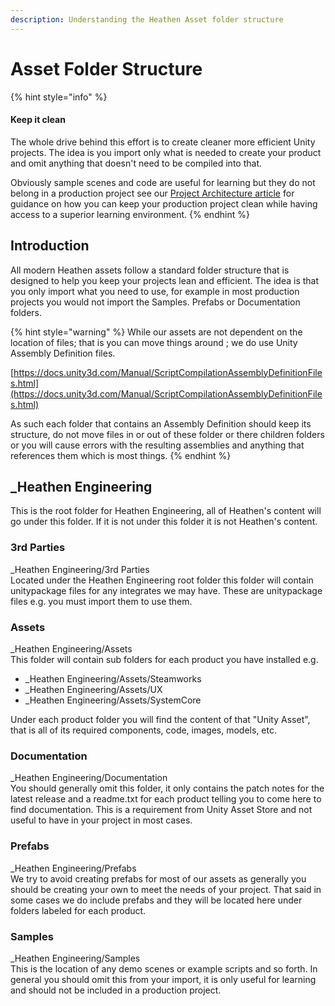 ```yaml
---
description: Understanding the Heathen Asset folder structure
---
```


# Asset Folder Structure

{% hint style="info" %}
#### Keep it clean

The whole drive behind this effort is to create cleaner more efficient Unity projects. The idea is you import only what is needed to create your product and omit anything that doesn't need to be compiled into that.

Obviously sample scenes and code are useful for learning but they do not belong in a production project see our [Project Architecture article](../concepts/fundamentals/project-architecture.md) for guidance on how you can keep your production project clean while having access to a superior learning environment.
{% endhint %}

## Introduction

All modern Heathen assets follow a standard folder structure that is designed to help you keep your projects lean and efficient. The idea is that you only import what you need to use, for example in most production projects you would not import the Samples. Prefabs or Documentation folders.

{% hint style="warning" %}
While our assets are not dependent on the location of files; that is you can move things around ; we do use Unity Assembly Definition files.

[https://docs.unity3d.com/Manual/ScriptCompilationAssemblyDefinitionFiles.html](https://docs.unity3d.com/Manual/ScriptCompilationAssemblyDefinitionFiles.html)

As such each folder that contains an Assembly Definition should keep its structure, do not move files in or out of these folder or there children folders or you will cause errors with the resulting assemblies and anything that references them which is most things.
{% endhint %}

## \_Heathen Engineering

This is the root folder for Heathen Engineering, all of Heathen's content will go under this folder. If it is not under this folder it is not Heathen's content.

### 3rd Parties

\_Heathen Engineering/3rd Parties\
Located under the Heathen Engineering root folder this folder will contain unitypackage files for any integrates we may have. These are unitypackage files e.g. you must import them to use them.

### Assets

\_Heathen Engineering/Assets\
This folder will contain sub folders for each product you have installed e.g.&#x20;

* \_Heathen Engineering/Assets/Steamworks
* \_Heathen Engineering/Assets/UX
* \_Heathen Engineering/Assets/SystemCore

Under each product folder you will find the content of that "Unity Asset", that is all of its required components, code, images, models, etc.

### Documentation

\_Heathen Engineering/Documentation\
You should generally omit this folder, it only contains the patch notes for the latest release and a readme.txt for each product telling you to come here to find documentation. This is a requirement from Unity Asset Store and not useful to have in your project in most cases.

### Prefabs

\_Heathen Engineering/Prefabs\
We try to avoid creating prefabs for most of our assets as generally you should be creating your own to meet the needs of your project. That said in some cases we do include prefabs and they will be located here under folders labeled for each product.

### Samples

\_Heathen Engineering/Samples\
This is the location of any demo scenes or example scripts and so forth. In general you should omit this from your import, it is only useful for learning and should not be included in a production project.
